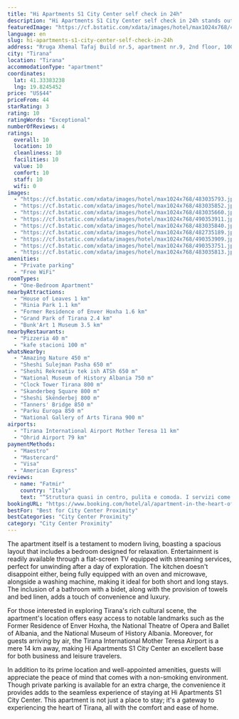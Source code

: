 ```yaml
---
title: "Hi Apartments S1 City Center self check in 24h"
description: "Hi Apartments S1 City Center self check in 24h stands out as a prime choice for travelers seeking the convenience of city living in Tirana."
featuredImage: "https://cf.bstatic.com/xdata/images/hotel/max1024x768/483035793.jpg?k=4c6269cba94d401ba5c4a3aa52f65a1fb4010dc8f4ea73a61c9de062c990707e&o=&hp=1"
language: en
slug: hi-apartments-s1-city-center-self-check-in-24h
address: "Rruga Xhemal Tafaj Build nr.5, apartment nr.9, 2nd floor, 1001 Tirana, Albania"
city: "Tirana"
location: "Tirana"
accommodationType: "apartment"
coordinates:
  lat: 41.33383238
  lng: 19.8245452
price: "US$44"
priceFrom: 44
starRating: 3
rating: 10
ratingWords: "Exceptional"
numberOfReviews: 4
ratings:
  overall: 10
  location: 10
  cleanliness: 10
  facilities: 10
  value: 10
  comfort: 10
  staff: 10
  wifi: 0
images:
  - "https://cf.bstatic.com/xdata/images/hotel/max1024x768/483035793.jpg?k=4c6269cba94d401ba5c4a3aa52f65a1fb4010dc8f4ea73a61c9de062c990707e&o=&hp=1"
  - "https://cf.bstatic.com/xdata/images/hotel/max1024x768/483035852.jpg?k=76d38f04c979cd6db9d8bc5f7e25fb5e4c05f84ed4aae610662fef3bd88f3c08&o=&hp=1"
  - "https://cf.bstatic.com/xdata/images/hotel/max1024x768/483035660.jpg?k=7454dc6e050a9c91a6ab7ef63efc90f918907e44b992efeeecf24f15a3e0ec12&o=&hp=1"
  - "https://cf.bstatic.com/xdata/images/hotel/max1024x768/490353911.jpg?k=18dd5d3b049785ac9190135e12709f3999ab28464593a10c7d30c7aa63ecef27&o=&hp=1"
  - "https://cf.bstatic.com/xdata/images/hotel/max1024x768/483035840.jpg?k=e3f164e0e9f81e6f137426fc802397bc5657c4a627ce5ce27f7cb960dc131905&o=&hp=1"
  - "https://cf.bstatic.com/xdata/images/hotel/max1024x768/482735189.jpg?k=cf0c946f8bbdd979b43b8aa04379df0623c49beb574b9a1a446601bb18e2abd3&o=&hp=1"
  - "https://cf.bstatic.com/xdata/images/hotel/max1024x768/490353909.jpg?k=80e4c7cefed07a48693debdd259244bb83e62c53b3b23b27161a1f5bea9e7d9f&o=&hp=1"
  - "https://cf.bstatic.com/xdata/images/hotel/max1024x768/490353751.jpg?k=789637d6b64c0f74dcf123ab364a829244373bd06f56a43dc99141d46a41f4da&o=&hp=1"
  - "https://cf.bstatic.com/xdata/images/hotel/max1024x768/483035813.jpg?k=f4b6ebe789ce6e19d6236d4a928060c645185a944f776182437324661371b832&o=&hp=1"
amenities:
  - "Private parking"
  - "Free WiFi"
roomTypes:
  - "One-Bedroom Apartment"
nearbyAttractions:
  - "House of Leaves 1 km"
  - "Rinia Park 1.1 km"
  - "Former Residence of Enver Hoxha 1.6 km"
  - "Grand Park of Tirana 2.4 km"
  - "Bunk'Art 1 Museum 3.5 km"
nearbyRestaurants:
  - "Pizzeria 40 m"
  - "kafe stacioni 100 m"
whatsNearby:
  - "Amazing Nature 450 m"
  - "Sheshi Sulejman Pasha 650 m"
  - "Sheshi Rekreativ tek ish ATSh 650 m"
  - "National Museum of History Albania 750 m"
  - "Clock Tower Tirana 800 m"
  - "Skanderbeg Square 800 m"
  - "Sheshi Skënderbej 800 m"
  - "Tanners' Bridge 850 m"
  - "Parku Europa 850 m"
  - "National Gallery of Arts Tirana 900 m"
airports:
  - "Tirana International Airport Mother Teresa 11 km"
  - "Ohrid Airport 79 km"
paymentMethods:
  - "Maestro"
  - "Mastercard"
  - "Visa"
  - "American Express"
reviews:
  - name: "Fatmir"
    country: "Italy"
    text: "“Struttura quasi in centro, pulita e comoda. I servizi come da descrizione. Accoglienza gentile e puntuale, molto disponibile.”"
bookingURL: "https://www.booking.com/hotel/al/apartment-in-the-heart-of-tirana-tirane.en-gb.html?aid=8035640"
bestFor: "Best for City Center Proximity"
bestCategories: "City Center Proximity"
category: "City Center Proximity"
---
```


The apartment itself is a testament to modern living, boasting a spacious layout that includes a bedroom designed for relaxation. Entertainment is readily available through a flat-screen TV equipped with streaming services, perfect for unwinding after a day of exploration. The kitchen doesn't disappoint either, being fully equipped with an oven and microwave, alongside a washing machine, making it ideal for both short and long stays. The inclusion of a bathroom with a bidet, along with the provision of towels and bed linen, adds a touch of convenience and luxury.

For those interested in exploring Tirana's rich cultural scene, the apartment's location offers easy access to notable landmarks such as the Former Residence of Enver Hoxha, the National Theatre of Opera and Ballet of Albania, and the National Museum of History Albania. Moreover, for guests arriving by air, the Tirana International Mother Teresa Airport is a mere 14 km away, making Hi Apartments S1 City Center an excellent base for both business and leisure travelers.

In addition to its prime location and well-appointed amenities, guests will appreciate the peace of mind that comes with a non-smoking environment. Though private parking is available for an extra charge, the convenience it provides adds to the seamless experience of staying at Hi Apartments S1 City Center. This apartment is not just a place to stay; it's a gateway to experiencing the heart of Tirana, all with the comfort and ease of home.